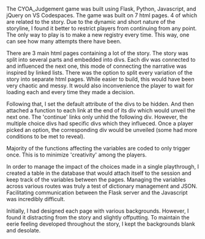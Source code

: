 The CYOA_Judgement game was built using Flask, Python, Javascript, and jQuery on VS Codespaces. The game was built on 7 html pages. 4 of which are related to the story. Due to the dynamic and short nature of the storyline, I found it better to restrict players from continuing from any point. The only way to play is to make a new registry every time. This way, one can see how many attempts there have been.

There are 3 main html pages containing a lot of the story. The story was split into several parts and embedded into divs. Each div was connected to and influenced the next one, this mode of connecting the narrative was inspired by linked lists. There was the option to split every variation of the story into separate html pages. While easier to build, this would have been very chaotic and messy. It would also inconvenience the player to wait for loading each and every time they made a decision.

Following that, I set the default attribute of the divs to be hidden. And then attached a function to each link at the end of its div which would unveil the next one. The 'continue' links only unhid the following div. However, the multiple choice divs had specific divs which they influeced. Once a player picked an option, the corresponding div would be unveiled (some had more conditions to be met to reveal).

Majority of the functions affecting the variables are coded to only trigger once. This is to minimize 'creativity' among the players.

In order to manage the impact of the choices made in a single playthrough, I created a table in the database that would attach itself to the session and keep track of the variables between the pages. Managing the variables across various routes was truly a test of dictionary management and JSON. Facilitating communication between the Flask server and the Javascript was incredibly difficult.

Initially, I had designed each page with various backgrounds. However, I found it distracting from the story and slightly offputting. To maintain the eerie feeling developed throughout the story, I kept the backgrounds blank and desolate.